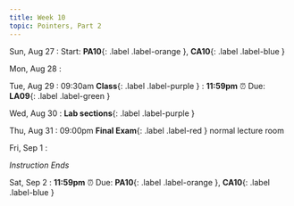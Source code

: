 ```yaml
---
title: Week 10
topic: Pointers, Part 2
---
```

Sun, Aug 27
: Start: **PA10**{: .label .label-orange }, **CA10**{: .label .label-blue }


Mon, Aug 28
: 

Tue, Aug 29
: 09:30am **Class**{: .label .label-purple }
: **11:59pm**  ⏰  Due: **LA09**{: .label .label-green }


Wed, Aug 30
: **Lab sections**{: .label .label-purple }


Thu, Aug 31
: 09:00pm **Final Exam**{: .label .label-red } normal lecture room


Fri, Sep 1
: <p class="text-grey-dk-000 mb-0"><em>Instruction Ends</em></p>

Sat, Sep 2
: **11:59pm**  ⏰  Due: **PA10**{: .label .label-orange }, **CA10**{: .label .label-blue } 


